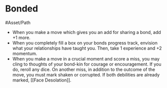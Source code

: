# Bonded
#Asset/Path 
- When you make a move which gives you an add for sharing a bond, add +1 more.
- When you completely fill a box on your bonds progress track, envision what your relationships have taught you. Then, take 1 experience and +2 momentum.
- When you make a move in a crucial moment and score a miss, you may cling to thoughts of your bond-kin for courage or encouragement. If you do, reroll any dice. On another miss, in addition to the outcome of the move, you must mark shaken or corrupted. If both debilities are already marked, [[Face Desolation]].